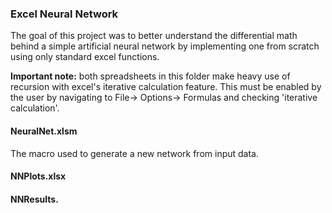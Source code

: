 ### Excel Neural Network
The goal of this project was to better understand the differential math behind a simple artificial neural network by implementing one from scratch using only standard excel functions.

**Important note:** both spreadsheets in this folder make heavy use of recursion with excel's iterative calculation feature. This must be enabled by the user by navigating to File-> Options-> Formulas and checking 'iterative calculation'.

#### NeuralNet.xlsm
The macro used to generate a new network from input data. 

#### NNPlots.xlsx

#### NNResults.
